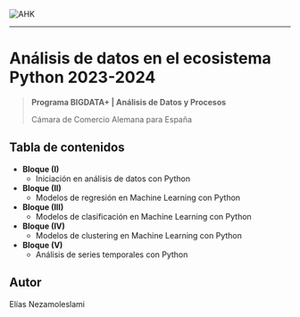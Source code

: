 <img src="https://aspromec.org/wp-content/uploads/2020/10/C%C3%A1mara_de_Comercio_Alemana_para_Espa%C3%B1a-scaled.jpg" alt="AHK" style="object-fit: cover"/>

---

# Análisis de datos en el ecosistema Python 2023-2024
> **Programa BIGDATA+ | Análisis de Datos y Procesos** 
>
> Cámara de Comercio Alemana para España

## Tabla de contenidos
* **Bloque (I)**
    * Iniciación en análisis de datos con Python
* **Bloque (II)**
    * Modelos de regresión en Machine Learning con Python
* **Bloque (III)**
    * Modelos de clasificación en Machine Learning con Python
* **Bloque (IV)**
    * Modelos de clustering en Machine Learning con Python
* **Bloque (V)**
    * Análisis de series temporales con Python

## Autor
Elías Nezamoleslami
